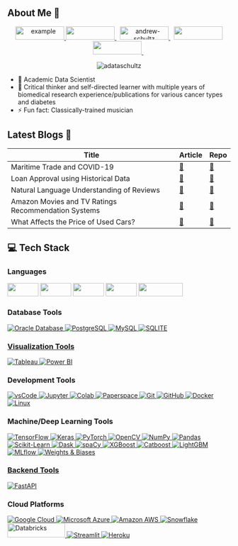 ## About Me 👋

<p align ="center">
  <a  href="https://adataschultz.github.io/" target="_blank">
    <img src="https://img.shields.io/badge/Website-000000?style=for-the-badge&logo=Microsoft-edge&logoColor=white" alt="example" height="30" width="110px" />
  <a href="https://www.linkedin.com/in/andrew-schultz-22a88b60" target="_blank">
      <img src="https://img.shields.io/badge/LinkedIn-0077B5?style=for-the-badge&logo=linkedin&logoColor=white" height="30" width="110px"/>
  </a>&nbsp
  <a href="https://github.com/adataschultz" target="_blank"><img src="https://img.shields.io/badge/github%20-%23121011.svg?&style=for-the-badge&logo=github&logoColor=white" alt="andrew-schultz" height="30" width="110px"/>
  </a>&nbsp
  <a href="https://www.researchgate.net/profile/Andrew-Schultz-17" target="_blank"><img src="https://img.shields.io/badge/ResearchGate-00CCBB?style=for-the-badge&logo=ResearchGate&logoColor=white" height="30" width="110px"/>
  <a href= "mailto:aschultz.data@gmail.com"><img src="https://img.shields.io/badge/Gmail-D14836?style=for-the-badge&logo=gmail&logoColor=white" target="_blank" height="30" width="110px" />
  </a>&nbsp
     <p align="center"> <img src="https://komarev.com/ghpvc/?username=adataschultz" alt="adataschultz" /> </p>
  </a>
  
- 🌱 Academic Data Scientist
- 🔭 Critical thinker and self-directed learner with multiple years of biomedical research experience/publications for various cancer types and diabetes  
- ⚡ Fun fact: Classically-trained musician


<a name="Data Science Blog"></a>
## Latest Blogs 🚀
| Title | Article | Repo |
| --- | --- | --- |
| Maritime Trade and COVID-19  | [:link:](https://adataschultz.github.io/fifth-post.html) | [:link:](https://github.com/adataschultz/MaritimeTrade_COVID) |
| Loan Approval using Historical Data | [:link:](https://adataschultz.github.io/first-post.html) | [:link:](https://github.com/adataschultz/LoanApproval_LendingClub) |
| Natural Language Understanding of Reviews   | [:link:](https://adataschultz.github.io/fourth-post.html) | [:link:](https://github.com/adataschultz/Yelp_Reviews) |
| Amazon Movies and TV Ratings Recommendation Systems | [:link:](https://adataschultz.github.io/second-post.html) | [:link:](https://github.com/adataschultz/RecSys) |
| What Affects the Price of Used Cars? | [:link:](https://adataschultz.github.io/third-post.html) | [:link:](https://github.com/adataschultz/UsedCars_Prices) |


<h2> 💻 Tech Stack </h2>
<h3> Languages </h3>
<p>
<img src= 'https://img.shields.io/badge/python-3670A0?style=for-the-badge&logo=python&logoColor=ffdd54' height="30" width="70px" />
<img src= 'https://img.shields.io/badge/R-3776AB?style=for-the-badge&logo=r&logoColor=white' height="30" width="70px" />
  <img src= 'https://img.shields.io/badge/SAS-%2300f.svg?style=for-the-badge&logo=sas&logoColor=white' height="30" width="70px"/>
<img src= 'https://img.shields.io/badge/SQL-CC2927?style=for-the-badge&logo=sql&logoColor=white' height="30" width="70px"/>
 <img src="https://img.shields.io/badge/Apache Spark-E97627?style=for-the-badge&logo=apache-spark&logoColor=white" height="30" width="100px"/>
  </a>
</p>

### Database Tools
<p align="left">
  <a href="https://www.oracle.com/database/" target="_blank">
    <img alt="Oracle Database" src="https://img.shields.io/badge/Oracle%20Database-F80000?style=for-the-badge&logo=oracle&logoColor=white">
  </a>  
  <a href="https://www.postgresql.org/" target="_blank">
    <img alt="PostgreSQL" src="https://img.shields.io/badge/PostgreSQL-%23316192.svg?style=for-the-badge&logo=postgresql&logoColor=white">
  </a>
  <a href="https://www.mysql.com/" target="_blank">
    <img alt="MySQL" src="https://img.shields.io/badge/MySQL-%2300f.svg?style=for-the-badge&logo=mysql&logoColor=white">
  </a>
  <a href="https://www.sqlite.org/" target="_blank">
    <img alt="SQLITE" src="https://img.shields.io/badge/Sqlite-003B57?style=for-the-badge&logo=sqlite&logoColor=white"?>
</p>

### Visualization Tools
<p align="left">
  <a href="https://www.tableau.com/" target="_blank">
    <img alt="Tableau" src="https://a11ybadges.com/badge?logo=tableau">
  </a>
  <a href="https://powerbi.microsoft.com/" target="_blank">
    <img alt="Power BI" src="https://a11ybadges.com/badge?logo=powerbi">
  </a>
  </p>

  ### Development Tools
<p align="left">
  <a href="https://code.visualstudio.com/" target="_blank">
    <img src="https://img.shields.io/badge/vscode-007ACC.svg?style=for-the-badge&logo=visualstudiocode&logoColor=white" alt="vsCode"/> 
  </a>
  <a href="https://jupyter.org/" target="_blank">
    <img alt="Jupyter" src="https://img.shields.io/badge/Jupyter-F37626.svg?&style=for-the-badge&logo=Jupyter&logoColor=white">
  </a>
  <a href="https://colab.research.google.com/" target="_blank">
    <img alt="Colab" src="https://img.shields.io/badge/Colab-F9AB00?style=for-the-badge&logo=googlecolab&color=525252">
  </a>
  <a href="https://www.paperspace.com/" target="_blank">
    <img alt="Paperspace" src="https://img.shields.io/badge/Paperspace-181717.svg?style=for-the-badge&logo=paperspace&logoColor=white" alt="Paperspace" />
  </a>
  <a href="https://git-scm.com/" target="_blank">
    <img src="https://img.shields.io/badge/Git-F05032.svg?style=for-the-badge&logo=git&logoColor=white" alt="Git"/>
  </a>
  <a href="https://github.com/ELanza-48" target="_blank">
    <img src="https://img.shields.io/badge/GitHub-181717.svg?style=for-the-badge&logo=github&logoColor=white" alt="GitHub" />
  </a>
  <a href="https://docker.com/" target="_blank">
    <img alt="Docker" src="https://img.shields.io/badge/Docker-blue.svg?&style=for-the-badge&logo=Docker&logoColor=white">
  </a>
  <a href="https://linux.com/" target="_blank">
    <img alt="Linux" src="https://img.shields.io/badge/Linux-FCC624?style=for-the-badge&logo=linux&logoColor=black">
  </a>
  </p>

### Machine/Deep Learning Tools
<p align="left">
   <a href="https://tensorflow.org/" target="_blank">
    <img alt="TensorFlow" src="https://img.shields.io/badge/TensorFlow-FF6F00?style=for-the-badge&logo=tensorflow&logoColor=white">
  </a>
   <a href="https://keras.io/" target="_blank">
    <img alt="Keras" src="https://img.shields.io/badge/Keras-D00000?style=for-the-badge&logo=Keras&logoColor=white">
   </a>
   <a href="https://pytorch.org/" target="_blank">
    <img alt="PyTorch" src="https://img.shields.io/badge/PyTorch-red?style=for-the-badge&logo=PyTorch&logoColor=white">
   </a>
  <a href="https://opencv.org/" target="_blank">
    <img alt="OpenCV" src="https://img.shields.io/badge/opencv-%23white.svg?style=for-the-badge&logo=opencv&logoColor=white">
  </a>
  <a href="" target="_blank">
    <img alt="NumPy" src="https://img.shields.io/badge/numpy-%23013243.svg?style=for-the-badge&logo=numpy&logoColor=white"" 
 </a>
  <a href="" target="_blank">
    <img alt="Pandas" src="https://img.shields.io/badge/pandas-%23150458.svg?style=for-the-badge&logo=pandas&logoColor=white""
   <a href="https://scikit-learn.org/" target="_blank">
    <img alt="Scikit-Learn" src="https://img.shields.io/badge/scikit--learn-%23F7931E.svg?style=for-the-badge&logo=scikit-learn&logoColor=white">
   </a>
  
  <a href="https://www.dask.org/" target="_blank">
    <img alt="Dask" src="https://img.shields.io/badge/Dask-FC6E6B.svg?style=for-the-badge&logo=Dask&logoColor=white">
   </a>
  <a href="https://spacy.io/" target="_blank">
    <img alt="spaCy" src="https://img.shields.io/badge/spaCy-09A3D5.svg?style=for-the-badge&logo=spaCy&logoColor=white">
   </a>  
    
    
   <a href="https://xgboost.ai/" target="_blank">
    <img alt="XGBoost" src="https://img.shields.io/badge/XGBoost-82B300?style=for-the-badge&logo=XGBoost&logoColor=white">
   </a>
   <a href="https://catboost.ai/" target="_blank">
    <img alt="Catboost" src="https://img.shields.io/badge/Catboost-yellow?style=for-the-badge&logoColor=yellow&labelColor=yellow&color=yellow&link=https%3A%2F%2Fcatboost.ai%2F">
   </a>
   <a href="https://www.lightgbm.io/" target="_blank">
    <img alt="LightGBM" src="https://img.shields.io/badge/LightGBM-543797?style=for-the-badge&logo=LightGBM&logoColor=white">
   </a>
   <a href="https://mlflow.org/" target="_blank">
    <img alt="MLflow" src="https://img.shields.io/badge/mlflow-%23d9ead3.svg?style=for-the-badge&logo=numpy&logoColor=blue">
   </a>
  <a href="" target="_blank">
    <img alt="Weights & Biases" src="https://img.shields.io/badge/Weights_&_Biases-FFBE00?style=for-the-badge&logo=WeightsAndBiases&logoColor=white">
</p>

### Backend Tools
<p align="left">
  <a href="https://fastapi.tiangolo.com/" target="_blank">
    <img alt="FastAPI" src="https://img.shields.io/badge/FastAPI-005571?style=for-the-badge&logo=fastapi">
  </a>

  
### Cloud Platforms
<p align="left"> 
    <a href="https://cloud.google.com/" target="_blank">
    <img alt="Google Cloud" src="https://a11ybadges.com/badge?logo=googlecloud">
  </a>
    <a href="https://azure.microsoft.com/en-us/" target="_blank">
    <img alt="Microsoft Azure" src="https://a11ybadges.com/badge?logo=microsoftazure">
  </a>
  <a href="https://aws.amazon.com/" target="_blank">
    <img alt="Amazon AWS" src=https://a11ybadges.com/badge?logo=amazonaws>
  </a>
<a href="https://www.snowflake.com/" target="_blank">
    <img alt="Snowflake" src="https://a11ybadges.com/badge?logo=snowflake">
  </a>
<a href="https://www.databricks.com/" target="_blank">
    <img alt="Databricks" src="https://img.shields.io/badge/Databricks-FF3621?style=for-the-badge&logo=Databricks&logoColor=white" height="32px" width="130px">
  </a>
  <a href="https://streamlit.io/" target="_blank">
    <img alt="Streamlit" src="https://a11ybadges.com/badge?logo=streamlit">
  </a>
  <a href="https://www.heroku.com/" target="_blank">
    <img alt="Heroku" src="https://a11ybadges.com/badge?logo=heroku">
  </a> 
</p>
